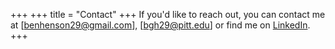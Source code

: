 +++
+++
title = "Contact"
+++
If you'd like to reach out, you can contact me at [benhenson29@gmail.com], [bgh29@pitt.edu] or find me on [LinkedIn](https://www.linkedin.com/in/hensonben/).
+++
